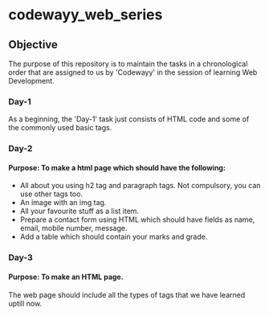 # codewayy_web_series

## Objective 
The purpose of this repository is to maintain the tasks in a chronological order that are assigned to us by 'Codewayy' in the session of learning Web Development.

### Day-1
As a beginning, the 'Day-1' task just consists of HTML code and some of the commonly used basic tags.

### Day-2
#### Purpose: To make a html page which should have the following:
- All about you using h2 tag and paragraph tags. Not compulsory, you can use other tags too.
- An image with an img tag.
- All your favourite stuff as a list item.
- Prepare a contact form using HTML which should have fields as name, email, mobile number, message.
- Add a table which should contain your marks and grade.

### Day-3
#### Purpose: To make an HTML page.
The web page should include all the types of tags that we have learned uptill now.


